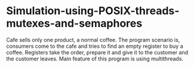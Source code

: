# Simulation-using-POSIX-threads-mutexes-and-semaphores

Cafe sells only one product, a normal coffee. The program scenario is, consumers come to the cafe and tries to find an empty register to buy a coffee.
Registers take the order, prepare it and give it to the customer and the customer leaves. Main feature of this program is using multithreads.
